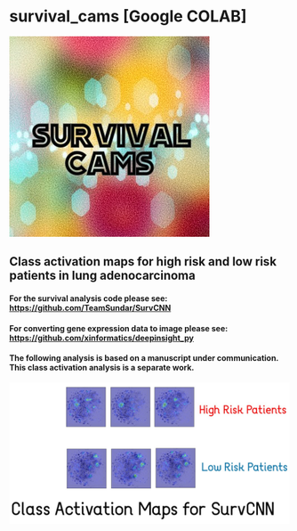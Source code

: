 # survival_cams [Google COLAB]
![logo](camslogo.jpg)


## Class activation maps for high risk and low risk patients in lung adenocarcinoma
#### For the survival analysis code please see: https://github.com/TeamSundar/SurvCNN
#### For converting gene expression data to image please see: https://github.com/xinformatics/deepinsight_py

#### The following analysis is based on a manuscript under communication. This class activation analysis is a separate work.
![final](forgitexamples.jpg)
